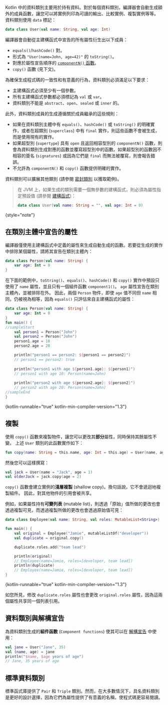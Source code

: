 [//]: # (title: 資料類別)

Kotlin 中的資料類別主要用於持有資料。對於每個資料類別，編譯器會自動生成額外的成員函數，讓您可以將實例列印為可讀的輸出、比較實例、複製實例等等。
資料類別使用 `data` 標記：

```kotlin
data class User(val name: String, val age: Int)
```

編譯器會自動從主建構函式中宣告的所有屬性衍生出以下成員：

*   `equals()`/`hashCode()` 對。
*   形式為 `"User(name=John, age=42)"` 的 `toString()`。
*   對應於屬性宣告順序的 [`componentN()` 函數](destructuring-declarations.md)。
*   `copy()` 函數 (見下文)。

為確保生成程式碼的一致性和有意義的行為，資料類別必須滿足以下要求：

*   主建構函式必須至少有一個參數。
*   所有主建構函式參數都必須標記為 `val` 或 `var`。
*   資料類別不能是 `abstract`、`open`、`sealed` 或 `inner` 的。

此外，資料類別成員的生成遵循關於成員繼承的這些規則：

*   如果在資料類別主體中有 `equals()`、`hashCode()` 或 `toString()` 的明確實作，或者在超類別 (`superclass`) 中有 `final` 實作，則這些函數不會被生成，而是使用現有的實作。
*   如果超型別 (`supertype`) 具有 `open` 且返回相容型別的 `componentN()` 函數，則會為資料類別生成對應的函數並覆寫超型別中的函數。如果超型別的函數因不相容的簽名 (`signatures`) 或因為它們是 `final` 而無法被覆寫，則會報告錯誤。
*   不允許為 `componentN()` 和 `copy()` 函數提供明確的實作。

資料類別可以擴展其他類別 (請參閱 [密封類別](sealed-classes.md) 以獲取範例)。

> 在 JVM 上，如果生成的類別需要一個無參數的建構函式，則必須為屬性指定預設值 (請參閱 [建構函式](classes.md#constructors))：
>
> ```kotlin
> data class User(val name: String = "", val age: Int = 0)
> ```
>
{style="note"}

## 在類別主體中宣告的屬性

編譯器僅使用主建構函式中定義的屬性來生成自動生成的函數。若要從生成的實作中排除某個屬性，請將其宣告在類別主體內：

```kotlin
data class Person(val name: String) {
    var age: Int = 0
}
```

在下面的範例中，`toString()`、`equals()`、`hashCode()` 和 `copy()` 實作中預設只使用了 `name` 屬性，並且只有一個組件函數 `component1()`。
`age` 屬性宣告在類別主體內，並被排除在外。
因此，兩個 `Person` 物件，即使 `age` 值不同但 `name` 相同，仍被視為相等，因為 `equals()` 只評估來自主建構函式的屬性：

```kotlin
data class Person(val name: String) {
    var age: Int = 0
}
fun main() {
//sampleStart
    val person1 = Person("John")
    val person2 = Person("John")
    person1.age = 10
    person2.age = 20

    println("person1 == person2: ${person1 == person2}")
    // person1 == person2: true
  
    println("person1 with age ${person1.age}: ${person1}")
    // person1 with age 10: Person(name=John)
  
    println("person2 with age ${person2.age}: ${person2}")
    // person2 with age 20: Person(name=John)
//sampleEnd
}
```
{kotlin-runnable="true" kotlin-min-compiler-version="1.3"}

## 複製

使用 `copy()` 函數來複製物件，讓您可以更改其**部分**屬性，同時保持其餘屬性不變。
上述 `User` 類別的此函數實作如下：

```kotlin
fun copy(name: String = this.name, age: Int = this.age) = User(name, age)
```

然後您可以這樣撰寫：

```kotlin
val jack = User(name = "Jack", age = 1)
val olderJack = jack.copy(age = 2)
```

`copy()` 函數會建立實例的**淺層複製** (shallow copy)。換句話說，它不會遞迴地複製組件。
因此，對其他物件的引用會被共享。

例如，如果屬性持有**可變列表** (mutable list)，則透過「原始」值所做的更改也會透過複製可見，而透過複製所做的更改也會透過原始值可見：

```kotlin
data class Employee(val name: String, val roles: MutableList<String>)

fun main() {
    val original = Employee("Jamie", mutableListOf("developer"))
    val duplicate = original.copy()

    duplicate.roles.add("team lead")

    println(original) 
    // Employee(name=Jamie, roles=[developer, team lead])
    println(duplicate) 
    // Employee(name=Jamie, roles=[developer, team lead])
}
```
{kotlin-runnable="true" kotlin-min-compiler-version="1.3"}

如您所見，修改 `duplicate.roles` 屬性也會更改 `original.roles` 屬性，因為這兩個屬性共享同一個列表引用。

## 資料類別與解構宣告

為資料類別生成的**組件函數** (`Component functions`) 使其可以在 [解構宣告](destructuring-declarations.md) 中使用：

```kotlin
val jane = User("Jane", 35)
val (name, age) = jane
println("$name, $age years of age") 
// Jane, 35 years of age
```

## 標準資料類別

標準函式庫提供了 `Pair` 和 `Triple` 類別。然而，在大多數情況下，具名資料類別是更好的設計選擇，因為它們為屬性提供了有意義的名稱，使程式碼更容易閱讀。